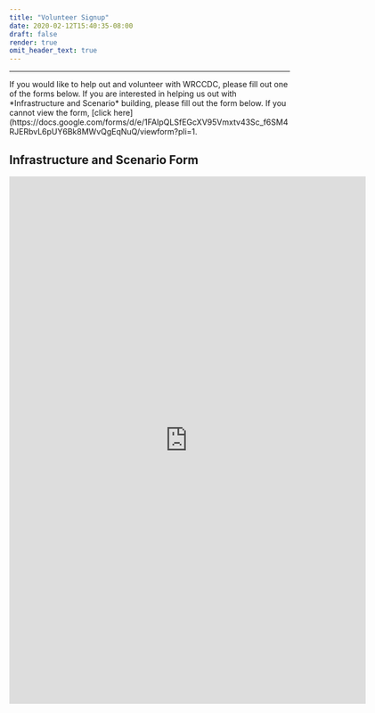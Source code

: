 ```yaml
---
title: "Volunteer Signup"
date: 2020-02-12T15:40:35-08:00
draft: false
render: true
omit_header_text: true
---
```

<hr>
If you would like to help out and volunteer with WRCCDC, please fill out one of the forms below. <!--more--> If you are interested in helping us out with *Infrastructure and Scenario* building, please fill out the form below. If you cannot view the form, [click here](https://docs.google.com/forms/d/e/1FAIpQLSfEGcXV95Vmxtv43Sc_f6SM4RJERbvL6pUY6Bk8MWvQgEqNuQ/viewform?pli=1.

<h2>Infrastructure and Scenario Form</h2>
<iframe src="https://docs.google.com/forms/d/e/1FAIpQLSfEGcXV95Vmxtv43Sc_f6SM4RJERbvL6pUY6Bk8MWvQgEqNuQ/viewform?pli=1" width="640" height="947" frameborder="0" marginheight="0" marginwidth="0">Loading…</iframe>
